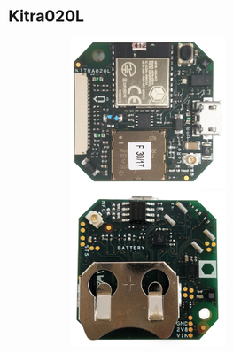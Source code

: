 # Kitra020L

<p align="center">
  <img src="https://github.com/rushup/Kitra020L/blob/master/TOP.png">
  <img src="https://github.com/rushup/Kitra020L/blob/master/BOTTOM.png">
</p>
